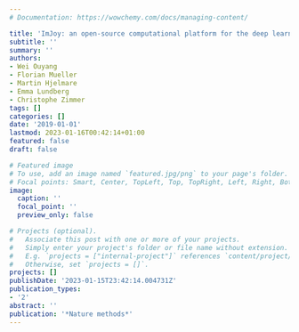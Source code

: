 ```yaml
---
# Documentation: https://wowchemy.com/docs/managing-content/

title: 'ImJoy: an open-source computational platform for the deep learning era'
subtitle: ''
summary: ''
authors:
- Wei Ouyang
- Florian Mueller
- Martin Hjelmare
- Emma Lundberg
- Christophe Zimmer
tags: []
categories: []
date: '2019-01-01'
lastmod: 2023-01-16T00:42:14+01:00
featured: false
draft: false

# Featured image
# To use, add an image named `featured.jpg/png` to your page's folder.
# Focal points: Smart, Center, TopLeft, Top, TopRight, Left, Right, BottomLeft, Bottom, BottomRight.
image:
  caption: ''
  focal_point: ''
  preview_only: false

# Projects (optional).
#   Associate this post with one or more of your projects.
#   Simply enter your project's folder or file name without extension.
#   E.g. `projects = ["internal-project"]` references `content/project/deep-learning/index.md`.
#   Otherwise, set `projects = []`.
projects: []
publishDate: '2023-01-15T23:42:14.004731Z'
publication_types:
- '2'
abstract: ''
publication: '*Nature methods*'
---
```

